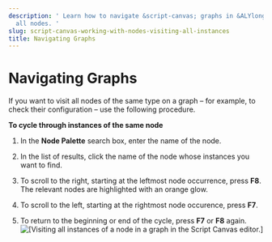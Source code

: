 ```yaml
---
description: ' Learn how to navigate &script-canvas; graphs in &ALYlong; to visit
  all nodes. '
slug: script-canvas-working-with-nodes-visiting-all-instances
title: Navigating Graphs
---
```

# Navigating Graphs<a name="script-canvas-working-with-nodes-visiting-all-instances"></a>

If you want to visit all nodes of the same type on a graph – for example, to check their configuration – use the following procedure\.

**To cycle through instances of the same node**

1. In the **Node Palette** search box, enter the name of the node\.

1. In the list of results, click the name of the node whose instances you want to find\.

1. To scroll to the right, starting at the leftmost node occurrence, press **F8**\. The relevant nodes are highlighted with an orange glow\.

1. To scroll to the left, starting at the rightmost node occurence, press **F7**\.

1. To return to the beginning or end of the cycle, press **F7** or **F8** again\.  
![\[Visiting all instances of a node in a graph in the Script Canvas editor.\]](/images/userguide/scripting/script-canvas/script-canvas-working-with-nodes-22.gif)